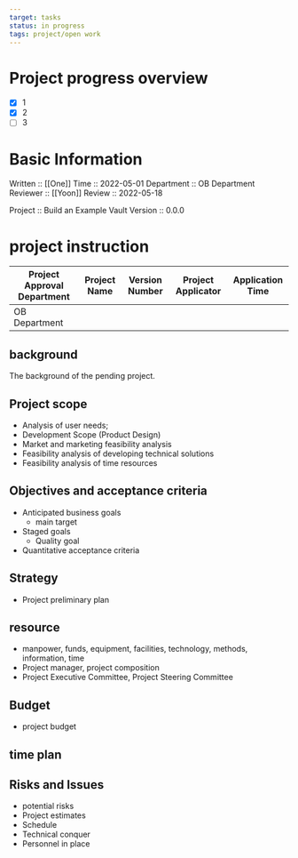 ```yaml
---
target: tasks
status: in progress
tags: project/open work
---
```


# Project progress overview

- [x] 1
- [x] 2
- [ ] 3

# Basic Information

Written :: [[One]]
Time :: 2022-05-01
Department :: OB Department
Reviewer :: [[Yoon]]
Review :: 2022-05-18

Project :: Build an Example Vault
Version :: 0.0.0

# project instruction
| Project Approval Department | Project Name | Version Number | Project Applicator | Application Time |
| -------- | -------- | ------ | ---------- | -------- |
| OB Department | | | | |


## background

The background of the pending project.

## Project scope
- Analysis of user needs;
- Development Scope (Product Design)
- Market and marketing feasibility analysis
- Feasibility analysis of developing technical solutions
- Feasibility analysis of time resources

## Objectives and acceptance criteria
- Anticipated business goals
	- main target
- Staged goals
	- Quality goal
- Quantitative acceptance criteria

## Strategy
- Project preliminary plan

## resource
- manpower, funds, equipment, facilities, technology, methods, information, time
- Project manager, project composition
- Project Executive Committee, Project Steering Committee


## Budget
- project budget

## time plan

## Risks and Issues

- potential risks
- Project estimates
- Schedule
- Technical conquer
- Personnel in place